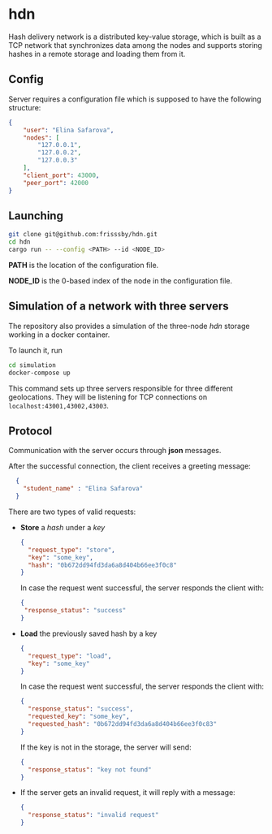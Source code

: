 # hdn

Hash delivery network is a distributed key-value storage, which is built as a TCP network that synchronizes data among the nodes and supports storing hashes in a remote storage and loading them from it.

## Config

Server requires a configuration file which is supposed to have the following structure:

```json
{
    "user": "Elina Safarova",
    "nodes": [
        "127.0.0.1",
        "127.0.0.2",
        "127.0.0.3"
    ],
    "client_port": 43000,
    "peer_port": 42000
}
```

## Launching

```bash
git clone git@github.com:frisssby/hdn.git
cd hdn
cargo run -- --config <PATH> --id <NODE_ID>
```

**PATH** is the location of the configuration file.

**NODE_ID** is the 0-based index of the node in the configuration file.

## Simulation of a network with three servers

The repository also provides a simulation of the three-node *hdn* storage working in a docker container.

To launch it, run

```bash
cd simulation
docker-compose up
```

This command sets up three servers responsible for three different geolocations. They will be listening for TCP connections on `localhost:43001,43002,43003`.

## Protocol

Communication with the server occurs through **json** messages.

After the successful connection, the client receives a greeting message:

```json
  {
    "student_name" : "Elina Safarova"
  }
```

There are two types of valid requests:

+ **Store** a *hash* under a *key*

    ```json
    {
      "request_type": "store",
      "key": "some_key",
      "hash": "0b672dd94fd3da6a8d404b66ee3f0c8"
    }
    ```

    In case the request went successful, the server responds the client with:

     ```json
    {
      "response_status": "success"
    }
    ```

+ **Load** the previously saved hash by a key

    ```json
    {
      "request_type": "load",
      "key": "some_key"
    }
    ```

    In case the request went successful, the server responds the client with:

    ```json
    {
      "response_status": "success",
      "requested_key": "some_key",
      "requested_hash": "0b672dd94fd3da6a8d404b66ee3f0c83"
    }
    ```

    If the key is not in the storage, the server will send:

    ```json
    {
      "response_status": "key not found"
    }
    ```

+ If the server gets an invalid request, it will reply with a message:

    ```json
    {
      "response_status": "invalid request"
    }
    ```
